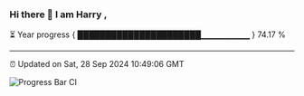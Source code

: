 ### Hi there 👋 I am Harry , 

⏳ Year progress { ██████████████████████▁▁▁▁▁▁▁▁ } 74.17 %

---

⏰ Updated on Sat, 28 Sep 2024 10:49:06 GMT

![Progress Bar CI](https://github.com/duykhang68/duykhang68/workflows/Progress%20Bar%20CI/badge.svg)

